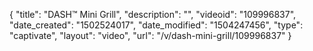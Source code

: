 {
    "title": "DASH&trade; Mini Grill",
    "description": "",
    "videoid": "109996837",
    "date_created": "1502524017",
    "date_modified": "1504247456",
    "type": "captivate",
    "layout": "video",
    "url": "\/v\/dash-mini-grill\/109996837"
}